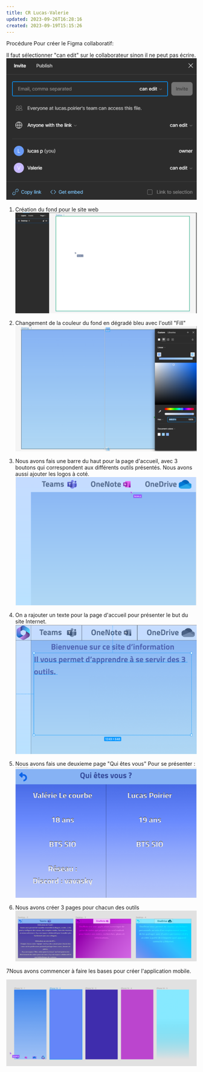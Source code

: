 ```yaml
---
title: CR Lucas-Valerie
updated: 2023-09-26T16:28:16
created: 2023-09-19T15:15:26
---
```


Procédure Pour créer le Figma collaboratif:

Il faut sélectionner "can edit" sur le collaborateur sinon il ne peut pas écrire.
![image1](resources/4dc888b6d67b4a53ba678c3a91937053.png)

1.  Création du fond pour le site web
![image2](resources/7ad74049808347719ff0d4db7e72a0c5.png)

2.  Changement de la couleur du fond en dégradé bleu avec l'outil "Fill"
![image3](resources/2a36bf821630400b93257837deb6be5f.png)

3.  Nous avons fais une barre du haut pour la page d'accueil, avec 3 boutons qui correspondent aux différents outils présentés. Nous avons aussi ajouter les logos à coté.
![image4](resources/01e1e894e2f842d59c67122e3d62d73d.png)

4.  On a rajouter un texte pour la page d'accueil pour présenter le but du site Internet.
![image5](resources/e76cfb325a084009a004d6fb42c8ac7f.png)

5.  Nous avons fais une deuxieme page "Qui êtes vous" Pour se présenter :
![image6](resources/3bf8aa2119c445a987c6dde6fc9efa6c.png)

6.  Nous avons créer 3 pages pour chacun des outils
![image7](resources/d629c9fbe0324febb1dfd7013807b3de.png)

7Nous avons commencer à faire les bases pour créer l'application mobile.

![image8](resources/fd04319dc7874e928a24bab97a9f39d5.png)

